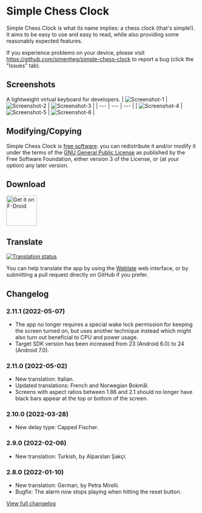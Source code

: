 # Simple Chess Clock

  Simple Chess Clock is what its name implies: a chess clock (that's
  simple!). It aims to be easy to use and easy to read, while also providing
  some reasonably expected features.

  If you experience problems on your device, please visit
  <https://github.com/simenheg/simple-chess-clock> to report a bug (click the
  "Issues" tab).


## Screenshots

A lightweight virtual keyboard for developers.
| <img src="metadata/en-US/images/phoneScreenshots/1.png" alt="Screenshot-1" /> | <img src="metadata/en-US/images/phoneScreenshots/2.png" alt="Screenshot-2"/> | <img src="metadata/en-US/images/phoneScreenshots/3.png" alt="Screenshot-3"/> |
| --- | --- | --- |
| <img src="metadata/en-US/images/phoneScreenshots/4.png" alt="Screenshot-4" /> | <img src="metadata/en-US/images/phoneScreenshots/5.png" alt="Screenshot-5" /> | <img src="metadata/en-US/images/phoneScreenshots/6.png" alt="Screenshot-6" /> |

## Modifying/Copying

Simple Chess Clock is [free software](https://www.fsf.org/about/what-is-free-software): you can redistribute it and/or modify it under the terms of the [GNU General Public License](https://github.com/simenheg/simple-chess-clock/blob/master/LICENSE) as published by the Free Software Foundation, either version 3 of the License, or (at your option) any later version.

## Download

[<img src="https://fdroid.gitlab.io/artwork/badge/get-it-on.png"
     alt="Get it on F-Droid"
     height="80">](https://f-droid.org/en/packages/com.chessclock.android)

## Translate

<a href="https://weblate.bubu1.eu/engage/simple-chess-clock/">
<img src="https://weblate.bubu1.eu/widgets/simple-chess-clock/-/svg-badge.svg" alt="Translation status" />
</a>

You can help translate the app by using the [Weblate](https://weblate.bubu1.eu/projects/simple-chess-clock/) web interface, or by submitting a pull request directly on GitHub if you prefer.

## Changelog

### 2.11.1 (2022-05-07)

* The app no longer requires a special wake lock permission for keeping the screen turned on, but uses another technique instead which might also turn out beneficial to CPU and power usage.
* Target SDK version has been increased from 23 (Android 6.0) to 24 (Android 7.0).

### 2.11.0 (2022-05-02)

* New translation: Italian.
* Updated translations: French and Norwegian Bokmål.
* Screens with aspect ratios between 1.86 and 2.1 should no longer have black bars appear at the top or bottom of the screen.

### 2.10.0 (2022-03-28)

* New delay type: Capped Fischer.

### 2.9.0 (2022-02-06)

* New translation: Turkish, by Alparslan Şakçi.

### 2.8.0 (2022-01-10)

* New translation: German, by Petra Mirelli.
* Bugfix: The alarm now stops playing when hitting the reset button.

[View full changelog](/NEWS.md)
